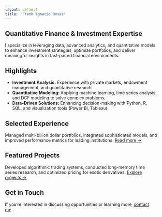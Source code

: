```yaml
---
layout: default
title: "Frank Ygnacio Rosas"
---
```


<section>
  <h1>Quantitative Finance & Investment Expertise</h1>
  <p>I specialize in leveraging data, advanced analytics, and quantitative models to enhance investment strategies, optimize portfolios, and deliver meaningful insights in fast-paced financial environments.</p>
</section>

<section>
  <h2>Highlights</h2>
  <ul>
    <li><strong>Investment Analysis:</strong> Experience with private markets, endowment management, and quantitative research.</li>
    <li><strong>Quantitative Modeling:</strong> Applying machine learning, time series analysis, and DCF modeling to solve complex problems.</li>
    <li><strong>Data-Driven Solutions:</strong> Enhancing decision-making with Python, R, SQL, and visualization tools (Power BI, Tableau).</li>
  </ul>
</section>

<section>
  <h2>Selected Experience</h2>
  <p>Managed multi-billion dollar portfolios, integrated sophisticated models, and improved performance metrics for leading institutions. <a href="/experience/">Read more →</a></p>
</section>

<section>
  <h2>Featured Projects</h2>
  <p>Developed algorithmic trading systems, conducted long-memory time series research, and optimized pricing for exotic derivatives. <a href="/projects/">Explore projects →</a></p>
</section>

<section>
  <h2>Get in Touch</h2>
  <p>If you’re interested in discussing opportunities or learning more, <a href="/contact/">contact me</a>.</p>
</section>
